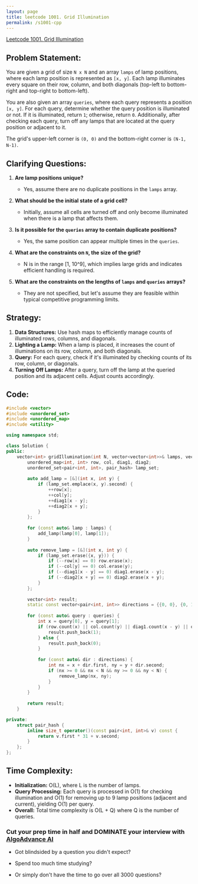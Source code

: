 ```yaml
---
layout: page
title: leetcode 1001. Grid Illumination
permalink: /s1001-cpp
---
```

[Leetcode 1001. Grid Illumination](https://algoadvance.github.io/algoadvance/l1001)
## Problem Statement:

You are given a grid of size `N x N` and an array `lamps` of lamp positions, where each lamp position is represented as `[x, y]`. Each lamp illuminates every square on their row, column, and both diagonals (top-left to bottom-right and top-right to bottom-left).

You are also given an array `queries`, where each query represents a position `[x, y]`. For each query, determine whether the query position is illuminated or not. If it is illuminated, return `1`; otherwise, return `0`. Additionally, after checking each query, turn off any lamps that are located at the query position or adjacent to it.

The grid's upper-left corner is `(0, 0)` and the bottom-right corner is `(N-1, N-1)`.

## Clarifying Questions:
1. **Are lamp positions unique?** 
    - Yes, assume there are no duplicate positions in the `lamps` array.

2. **What should be the initial state of a grid cell?**
    - Initially, assume all cells are turned off and only become illuminated when there is a lamp that affects them.

3. **Is it possible for the `queries` array to contain duplicate positions?**
    - Yes, the same position can appear multiple times in the `queries`.

4. **What are the constraints on `N`, the size of the grid?**
    - N is in the range [1, 10^9], which implies large grids and indicates efficient handling is required.

5. **What are the constraints on the lengths of `lamps` and `queries` arrays?**
    - They are not specified, but let's assume they are feasible within typical competitive programming limits.

## Strategy:
1. **Data Structures:** Use hash maps to efficiently manage counts of illuminated rows, columns, and diagonals.
2. **Lighting a Lamp:** When a lamp is placed, it increases the count of illuminations on its row, column, and both diagonals.
3. **Query:** For each query, check if it's illuminated by checking counts of its row, column, or diagonals.
4. **Turning Off Lamps:** After a query, turn off the lamp at the queried position and its adjacent cells. Adjust counts accordingly.

## Code:

```cpp
#include <vector>
#include <unordered_set>
#include <unordered_map>
#include <utility>

using namespace std;

class Solution {
public:
    vector<int> gridIllumination(int N, vector<vector<int>>& lamps, vector<vector<int>>& queries) {
        unordered_map<int, int> row, col, diag1, diag2;
        unordered_set<pair<int, int>, pair_hash> lamp_set;
        
        auto add_lamp = [&](int x, int y) {
            if (lamp_set.emplace(x, y).second) {
                ++row[x];
                ++col[y];
                ++diag1[x - y];
                ++diag2[x + y];
            }
        };
        
        for (const auto& lamp : lamps) {
            add_lamp(lamp[0], lamp[1]);
        }
        
        auto remove_lamp = [&](int x, int y) {
            if (lamp_set.erase({x, y})) {
                if (--row[x] == 0) row.erase(x);
                if (--col[y] == 0) col.erase(y);
                if (--diag1[x - y] == 0) diag1.erase(x - y);
                if (--diag2[x + y] == 0) diag2.erase(x + y);
            }
        };
        
        vector<int> result;
        static const vector<pair<int, int>> directions = {{0, 0}, {0, 1}, {0, -1}, {1, 0}, {-1, 0}, {1, 1}, {-1, -1}, {1, -1}, {-1, 1}};
        
        for (const auto& query : queries) {
            int x = query[0], y = query[1];
            if (row.count(x) || col.count(y) || diag1.count(x - y) || diag2.count(x + y)) {
                result.push_back(1);
            } else {
                result.push_back(0);
            }
            
            for (const auto& dir : directions) {
                int nx = x + dir.first, ny = y + dir.second;
                if (nx >= 0 && nx < N && ny >= 0 && ny < N) {
                    remove_lamp(nx, ny);
                }
            }
        }
        
        return result;
    }

private:
    struct pair_hash {
        inline size_t operator()(const pair<int, int>& v) const {
            return v.first * 31 + v.second;
        }
    };
};
```

## Time Complexity:
- **Initialization:** O(L), where L is the number of lamps.
- **Query Processing:** Each query is processed in O(1) for checking illumination and O(1) for removing up to 9 lamp positions (adjacent and current), yielding O(1) per query.
- **Overall:** Total time complexity is O(L + Q) where Q is the number of queries.


### Cut your prep time in half and DOMINATE your interview with [AlgoAdvance AI](https://algoAdvance.com)

- Got blindsided by a question you didn't expect?

- Spend too much time studying?

- Or simply don't have the time to go over all 3000 questions?

